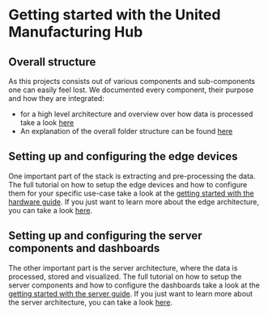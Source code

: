 # Getting started with the United Manufacturing Hub

## Overall structure

As this projects consists out of various components and sub-components one can easily feel lost. We documented every component, their purpose and how they are integrated:

- for a high level architecture and overview over how data is processed take a look [here](general/dataprocessing.md)
- An explanation of the overall folder structure can be found [here](folder-structure.md)

## Setting up and configuring the edge devices

One important part of the stack is extracting and pre-processing the data. The full tutorial on how to setup the edge devices and how to configure them for your specific use-case take a look at the [getting started with the hardware guide](edge/getting-started.md). If you just want to learn more about the edge architecture, you can take a look [here](edge/architecture.md).

## Setting up and configuring the server components and dashboards

The other important part is the server architecture, where the data is processed, stored and visualized. The full tutorial on how to setup the server components and how to configure the dashboards take a look at the [getting started with the server guide](server/getting-started.md). If you just want to learn more about the server architecture, you can take a look [here](server/architecture.md).
